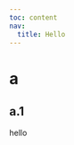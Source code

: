 ```yaml
---
toc: content
nav:
  title: Hello
---
```


# a

## a.1

hello

<InstallDependencies
 ios="test install aaa"
 windows="win test"
 android="android test"
 linux="test linux
 test a
 test b
 test c
"
/></InstallDependencies>
